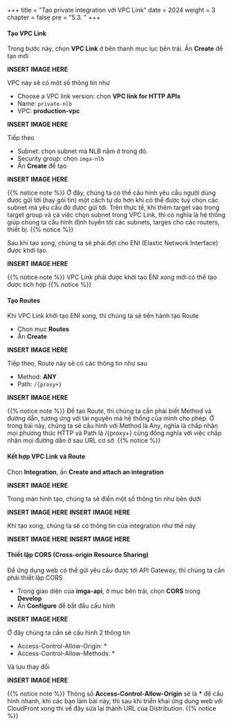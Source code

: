 +++
title = "Tạo private integration với VPC Link"
date = 2024
weight = 3
chapter = false
pre = "5.3. "
+++

#### Tạo VPC Link

Trong bước này, chọn **VPC Link** ở bên thanh mục lục bên trái. Ấn **Create** để tạo mới

**INSERT IMAGE HERE**

VPC này sẽ có một số thông tin như

- Choose a VPC link version: chọn **VPC link for HTTP APIs**
- Name: `private-nlb`
- VPC: **production-vpc**

**INSERT IMAGE HERE**

Tiếp theo

- Subnet: chọn subnet mà NLB nằm ở trong đó.
- Security group: chọn `imga-nlb`
- Ấn **Create** để tạo

**INSERT IMAGE HERE**

{{% notice note %}}
Ở đây, chúng ta có thể cấu hình yêu cầu người dùng được gửi tới (hay gói tin) một cách tự do hơn khi có thể được tuỳ chọn các subnet mà yêu cầu đó được gửi tới. Trên thực tế, khi thêm target vào trong target group và cả việc chọn subnet trong VPC Link, thì có nghĩa là hệ thống giúp chúng ta cấu hình định tuyến tới các subnets, targes cho các routers, thiết bị.
{{% notice %}}

Sau khi tạo xong, chúng ta sẽ phải đợi cho ENI (Elastic Network Interface) được khởi tạo.

**INSERT IMAGE HERE**

{{% notice note %}}
VPC Link phải được khởi tạo ENI xong mới có thể tạo được tích hợp
{{% notice %}}

#### Tạo Routes

Khi VPC Link khởi tạo ENI xong, thì chúng ta sẽ tiến hành tạo Route

- Chọn mục **Routes**
- Ấn **Create**

**INSERT IMAGE HERE**

Tiếp theo, Route này sẽ có các thông tin như sau

- Method: **ANY**
- Path: `/{proxy+}`

**INSERT IMAGE HERE**

{{% notice note %}}
Để tạo Route, thì chúng ta cần phải biết Method và đường dẫn, tương ứng với tài nguyên mà hệ thống của mình cho phép. Ở trong bài này, chúng ta sẽ cấu hình với Method là Any, nghĩa là chấp nhận mọi phương thức HTTP và Path là /{proxy+} cũng đồng nghĩa với việc chấp nhận mọi đường dẫn ở sau URL cơ sở.
{{% notice %}}

#### Kết hợp VPC Link và Route

Chọn **Integration**, ấn **Create and attach an integration**

**INSERT IMAGE HERE**

Trong màn hình tạo, chúng ta sẽ điền một số thông tin như bên dưới

**INSERT IMAGE HERE**
**INSERT IMAGE HERE**

Khi tạo xong, chúng ta sẽ có thông tin của integration như thế này

**INSERT IMAGE HERE**
**INSERT IMAGE HERE**

#### Thiết lập CORS (Cross-origin Resource Sharing)

Để ứng dụng web có thể gửi yêu cầu được tới API Gateway, thì chúng ta cần phải thiết lập CORS

- Trong giao diện của **imga-api**, ở mục bên trái, chọn **CORS** trong **Develop**
- Ấn **Configure** để bắt đầu cấu hình

**INSERT IMAGE HERE**

Ở đây chúng ta cần sẽ cấu hình 2 thông tin

- Access-Control-Allow-Origin: \*
- Access-Control-Allow-Methods: \*

Và lưu thay đổi

**INSERT IMAGE HERE**

{{% notice note %}}
Thông số **Access-Control-Allow-Origin** sẽ là **\*** để cấu hình nhanh, khi các bạn làm bài này, thì sau khi triển khai ứng dụng web với CloudFront xong thì về đây sửa lại thành URL của Distribution.
{{% notice %}}
